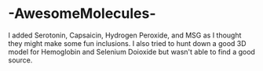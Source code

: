 # -AwesomeMolecules-
I added Serotonin, Capsaicin, Hydrogen Peroxide, and MSG as I thought they might make some fun inclusions. I also tried to hunt down a good 3D model for Hemoglobin and Selenium Doioxide but wasn't able to find a good source.
